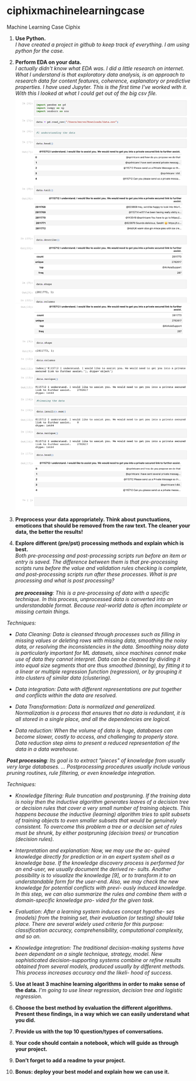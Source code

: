 # ciphixmachinelearningcase

Machine Learning Case Ciphix

1. <b>Use Python.</b><br>
<i>I have created a project in github to keep track of everything. I am using python for the case.</i>

2. <b>Perform EDA on your data.</b><br>
<i>I actually didn't know what EDA was. I did a little research on internet. What I understand is that exploratory data analysis, is an approach to research data for content features, coherence, explanatory or predictive properties. I have used Jupyter. This is the first time I've worked with it. With this I looked at what I could get out of the big csv file.
![picture](photo1.png)<br>
![picture](photo2.png)</i>

3. <b>Preprocess your data appropriately. Think about punctuations, emoticons that should be removed from the raw text. The cleaner your data, the better the results!</b><br>
<i></i>

4. <b>Explore different (pre/pst) processing methods and explain which is best.</b> <br>
<i> Both pre-processing and post-processing scripts run before an item or entry is saved. The difference between them is that pre-processing scripts runs before the value and validation rules checking is complete, and post-processing scripts run after these processes. What is pre processing and what is post processing?<br><br>
<b>pre processing</b>: This is a pre-processing of data with a specific technique. In this process, unprocessed data is converted into an understandable format. Because real-world data is often incomplete or missing certain things.

Techniques:
- Data Cleaning: Data is cleansed through processes such as filling in missing values or deleting rows with missing data, smoothing the noisy data, or resolving the inconsistencies in the data. Smoothing noisy data is particularly important for ML datasets, since machines cannot make use of data they cannot interpret. Data can be cleaned by dividing it into equal size segments that are thus smoothed (binning), by fitting it to a linear or multiple regression function (regression), or by grouping it into clusters of similar data (clustering).

- Data integration: Data with different representations are put together and conflicts within the data are resolved.

- Data Transformation: Data is normalized and generalized. Normalization is a process that ensures that no data is redundant, it is all stored in a single place, and all the dependencies are logical.

- Data reduction: When the volume of data is huge, databases can become slower, costly to access, and challenging to properly store. Data reduction step aims to present a reduced representation of the data in a data warehouse.

<b>Post processing</b>: Its goal is to extract "pieces" of knowledge from usually very large databases. ... Postprocessing procedures usually include various pruning routines, rule filtering, or even knowledge integration.

Techniques: 
- Knowledge filtering: Rule truncation and postpruning.
If the training data is noisy then the inductive algorithm generates leaves of a decision tree or decision rules that cover a very small number of training objects. This happens because the inductive (learning) algorithm tries to split subsets of training objects to even smaller subsets that would be genuinely consistent. To overcome this problem a tree or a decision set of rules must be shrunk, by either postpruning (decision trees) or truncation (decision rules).

- Interpretation and explanation: Now, we may use the ac- quired knowledge directly for prediction or in an expert system shell as a knowledge base. If the knowledge discovery process is performed for an end-user, we usually document the derived re- sults. Another possibility is to visualize the knowledge [9], or to transform it to an understandable form for the user-end. Also, we may check the new knowledge for potential conflicts with previ- ously induced knowledge. In this step, we can also summarize the rules and combine them with a domain-specific knowledge pro- vided for the given task.

- Evaluation: After a learning system induces concept hypothe- ses (models) from the training set, their evaluation (or testing) should take place. There are several widely used criteria for this purpose: classification accuracy, comprehensibility, computational complexity, and so on.
 
- Knowledge integration: The traditional decision-making systems have been dependant on a single technique, strategy, model. New sophisticated decision-supporting systems combine or refine results obtained from several models, produced usually by different methods. This process increases accuracy and the likeli- hood of success.
</i>

5. <b>Use at least 3 machine learning algorithms in order to make sense of the
data.</b>
<i>I'm going to use linear regression, decision tree and logistic regression.</i>

6. <b>Choose the best method by evaluation the different algorithms. Present these findings, in a way which we can easily understand what you did.</b>
<i></i>

7. <b>Provide us with the top 10 question/types of conversations.</b>
<i></i>

8. <b>Your code should contain a notebook, which will guide as through your
project.</b>
<i></i>

9. <b>Don’t forget to add a readme to your project.</b>
<i></i>

10. <b>Bonus: deploy your best model and explain how we can use it.</b>
<i></i>
